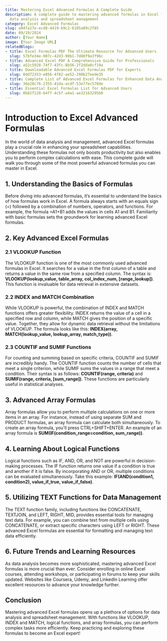 ```yaml
---
title: Mastering Excel Advanced Formulas A Complete Guide
description: A complete guide to mastering advanced formulas in Excel for enhanced
  data analysis and spreadsheet management
category: Excel Advanced Formulas
slug: a04fa17e-ecd8-4419-b9c2-6105a09c2f85
date: 09/19/2024
author: [Your Name]
image: [Your Image URL]
relatedBlogs:
- title: Excel Formulas PDF The Ultimate Resource for Advanced Users
  slug: 57bfe34e-907c-42d3-90b1-7d88f9a3f96c
- title: Advanced Excel PDF A Comprehensive Guide for Professionals
  slug: a52c5928-74f7-43fc-8b56-2f2dda8cf19a
- title: Downloadable Advanced Excel Formulas PDF for Experts
  slug: 0dd72353-e856-4f82-ae52-298b27eede35
- title: Complete List of Advanced Excel Formulas for Enhanced Data Analysis
  slug: 36e28c76-2355-41da-acdf-53e77ec578de
- title: Essential Excel Formulas List for Advanced Users
  slug: 0b82f128-64ff-4c5f-a4a1-ae32163295b0
---
```


# Introduction to Excel Advanced Formulas

In the world of data analysis and management, advanced Excel formulas play a crucial role in enhancing your spreadsheet capabilities. Understanding these formulas not only boosts productivity but also enables you to perform complex calculations with ease. This complete guide will walk you through some of the most powerful advanced formulas you can master in Excel.

## 1. Understanding the Basics of Formulas

Before diving into advanced formulas, it’s essential to understand the basics of how formulas work in Excel. A formula always starts with an equals sign (=) followed by a combination of numbers, operators, and functions. For example, the formula =A1+B1 adds the values in cells A1 and B1. Familiarity with basic formulas sets the groundwork for learning advanced Excel formulas.

## 2. Key Advanced Excel Formulas

### 2.1 VLOOKUP Function

The VLOOKUP function is one of the most commonly used advanced formulas in Excel. It searches for a value in the first column of a table and returns a value in the same row from a specified column. The syntax is: **VLOOKUP(lookup_value, table_array, col_index_num, [range_lookup])**. This function is invaluable for data retrieval in extensive datasets.

### 2.2 INDEX and MATCH Combination

While VLOOKUP is powerful, the combination of INDEX and MATCH functions offers greater flexibility. INDEX returns the value of a cell in a specified row and column, while MATCH gives the position of a specific value. Together, they allow for dynamic data retrieval without the limitations of VLOOKUP. The formula looks like this: **INDEX(array, MATCH(lookup_value, lookup_array, match_type))**.

### 2.3 COUNTIF and SUMIF Functions

For counting and summing based on specific criteria, COUNTIF and SUMIF are incredibly handy. The COUNTIF function counts the number of cells that meet a single criterion, while SUMIF sums the values in a range that meet a condition. Their syntax is as follows: **COUNTIF(range, criteria)** and **SUMIF(range, criteria, [sum_range])**. These functions are particularly useful in statistical analyses.

## 3. Advanced Array Formulas

Array formulas allow you to perform multiple calculations on one or more items in an array. For instance, instead of using separate SUM and PRODUCT formulas, an array formula can calculate both simultaneously. To create an array formula, you'll press CTRL+SHIFT+ENTER. An example of an array formula is **SUM(IF(condition_range=condition, sum_range))**.

## 4. Learning About Logical Functions

Logical functions such as IF, AND, OR, and NOT are powerful in decision-making processes. The IF function returns one value if a condition is true and another if it is false. By incorporating AND or OR, multiple conditions can be evaluated simultaneously. Take this example: **IF(AND(condition1, condition2), value_if_true, value_if_false)**.

## 5. Utilizing TEXT Functions for Data Management

The TEXT function family, including functions like CONCATENATE, TEXTJOIN, and LEFT, RIGHT, MID, provides essential tools for managing text data. For example, you can combine text from multiple cells using CONCATENATE, or extract specific characters using LEFT or RIGHT. These advanced Excel formulas are essential for formatting and managing text data efficiently.

## 6. Future Trends and Learning Resources

As data analysis becomes more sophisticated, mastering advanced Excel formulas is more crucial than ever. Consider enrolling in online Excel courses, attending workshops, or participating in forums to keep your skills updated. Websites like Coursera, Udemy, and LinkedIn Learning offer excellent resources to advance your knowledge further.

## Conclusion

Mastering advanced Excel formulas opens up a plethora of options for data analysis and spreadsheet management. With functions like VLOOKUP, INDEX and MATCH, logical functions, and array formulas, you can perform complex tasks more efficiently. Keep practicing and exploring these formulas to become an Excel expert!